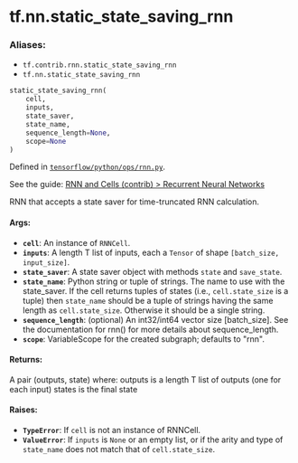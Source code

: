 <div itemscope itemtype="http://developers.google.com/ReferenceObject">
<meta itemprop="name" content="tf.nn.static_state_saving_rnn" />
</div>

# tf.nn.static_state_saving_rnn

### Aliases:

* `tf.contrib.rnn.static_state_saving_rnn`
* `tf.nn.static_state_saving_rnn`

``` python
static_state_saving_rnn(
    cell,
    inputs,
    state_saver,
    state_name,
    sequence_length=None,
    scope=None
)
```



Defined in [`tensorflow/python/ops/rnn.py`](https://www.tensorflow.org/code/tensorflow/python/ops/rnn.py).

See the guide: [RNN and Cells (contrib) > Recurrent Neural Networks](../../../../api_guides/python/contrib.rnn.md#Recurrent_Neural_Networks)

RNN that accepts a state saver for time-truncated RNN calculation.

#### Args:

* <b>`cell`</b>: An instance of `RNNCell`.
* <b>`inputs`</b>: A length T list of inputs, each a `Tensor` of shape
    `[batch_size, input_size]`.
* <b>`state_saver`</b>: A state saver object with methods `state` and `save_state`.
* <b>`state_name`</b>: Python string or tuple of strings.  The name to use with the
    state_saver. If the cell returns tuples of states (i.e.,
    `cell.state_size` is a tuple) then `state_name` should be a tuple of
    strings having the same length as `cell.state_size`.  Otherwise it should
    be a single string.
* <b>`sequence_length`</b>: (optional) An int32/int64 vector size [batch_size].
    See the documentation for rnn() for more details about sequence_length.
* <b>`scope`</b>: VariableScope for the created subgraph; defaults to "rnn".


#### Returns:

  A pair (outputs, state) where:
    outputs is a length T list of outputs (one for each input)
    states is the final state


#### Raises:

* <b>`TypeError`</b>: If `cell` is not an instance of RNNCell.
* <b>`ValueError`</b>: If `inputs` is `None` or an empty list, or if the arity and
   type of `state_name` does not match that of `cell.state_size`.